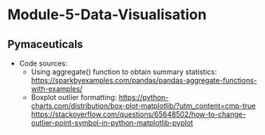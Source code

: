 # Module-5-Data-Visualisation

## Pymaceuticals
  * Code sources:
      * Using aggregate() function to obtain summary statistics:
          https://sparkbyexamples.com/pandas/pandas-aggregate-functions-with-examples/
      * Boxplot outlier formatting:
          https://python-charts.com/distribution/box-plot-matplotlib/?utm_content=cmp-true
          https://stackoverflow.com/questions/65648502/how-to-change-outlier-point-symbol-in-python-matplotlib-pyplot
